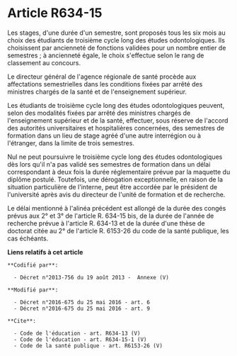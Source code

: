 # Article R634-15

Les stages, d'une durée d'un semestre, sont proposés tous les six mois au choix des étudiants de troisième cycle long des
études odontologiques. Ils choisissent par ancienneté de fonctions validées pour un nombre entier de semestres ; à ancienneté
égale, le choix s'effectue selon le rang de classement au concours. 

Le directeur général de l'agence régionale de santé procède aux affectations semestrielles dans les conditions fixées par
arrêté des ministres chargés de la santé et de l'enseignement supérieur. 

Les étudiants de troisième cycle long des études odontologiques peuvent, selon des modalités fixées par arrêté des ministres
chargés de l'enseignement supérieur et de la santé, effectuer, sous réserve de l'accord des autorités universitaires et
hospitalières concernées, des semestres de formation dans un lieu de stage agréé d'une autre interrégion ou à l'étranger,
dans la limite de trois semestres. 

Nul ne peut poursuivre le troisième cycle long des études odontologiques dès lors qu'il n'a pas validé ses semestres de
formation dans un délai correspondant à deux fois la durée réglementaire prévue par la maquette du diplôme postulé.
Toutefois, une dérogation exceptionnelle, en raison de la situation particulière de l'interne, peut être accordée par le
président de l'université après avis du directeur de l'unité de formation et de recherche. 

Le délai mentionné à l'alinéa précédent est allongé de la durée des congés prévus aux 2° et 3° de l'article R. 634-15 bis, de
la durée de l'année de recherche prévue à l'article R. 634-13 et de la durée d'une thèse de doctorat citée au 2° de l'article
R. 6153-26 du code de la santé publique, les cas échéants.

**Liens relatifs à cet article**

	**Codifié par**:

	  - Décret n°2013-756 du 19 août 2013 -  Annexe (V)

	**Modifié par**:

	  - Décret n°2016-675 du 25 mai 2016 - art. 6
	  - Décret n°2016-675 du 25 mai 2016 - art. 9

	**Cite**:

	  - Code de l'éducation - art. R634-13 (V)
	  - Code de l'éducation - art. R634-15-1 (V)
	  - Code de la santé publique - art. R6153-26 (V)
